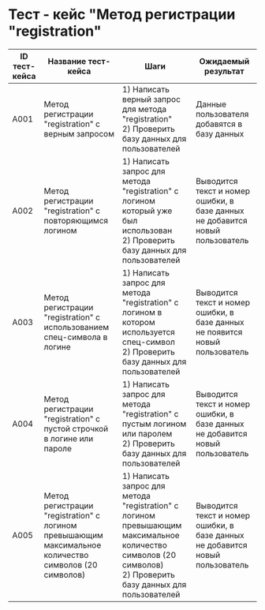# Тест - кейс "Метод регистрации "registration"
| ID тест-кейса | Название тест-кейса | Шаги | Ожидаемый результат |
|-|-|-|-|
| A001 | Метод регистрации "registration" с верным запросом | 1) Написать верный запрос для метода "registration" <br>  2) Проверить базу данных для пользователей | Данные пользователя добавятся в базу данных  |
| A002 | Метод регистрации "registration" с повторяющимся логином | 1) Написать запрос для метода "registration" с логином который уже был использован <br> 2) Проверить базу данных для пользователей | Выводится текст и номер ошибки, в базе данных не добавится новый пользователь <br> | 
| A003 | Метод регистрации "registration" с использованием спец-символа в логине |  1) Написать запрос для метода "registration" с логином в котором используется спец-символ <br>2) Проверить базу данных для пользователей | Выводится текст и номер ошибки, в базе данных не появится новый пользователь <br>  |
| A004 | Метод регистрации "registration" с пустой строчкой в логине или пароле |  1) Написать запрос для метода "registration" с пустым логином или паролем <br> 2) Проверить базу данных для пользователей| Выводится текст и номер ошибки, в базе данных не  добавится новый пользователь <br>  |
| A005 | Метод регистрации "registration" с логином превышающим максимальное количество символов (20 символов) |  1) Написать запрос для метода "registration" с логином превышающим максимальное количество символов (20 символов) <br> 2) Проверить базу данных для пользователей| Выводится текст и номер ошибки, в базе данных не  добавится новый пользователь <br>  |
